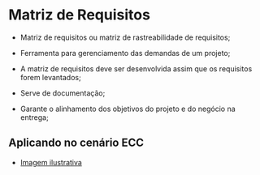 # Matriz de Requisitos

- Matriz de requisitos ou matriz de rastreabilidade de requisitos;

- Ferramenta para gerenciamento das demandas de um projeto;

- A matriz de requisitos deve ser desenvolvida assim que os requisitos forem levantados;

- Serve de documentação;

- Garante o alinhamento dos objetivos do projeto e do negócio na entrega;

## Aplicando no cenário ECC

- [Imagem ilustrativa](https://media.discordapp.net/attachments/1032045970059440190/1043623304403107870/image.png?width=934&height=353)